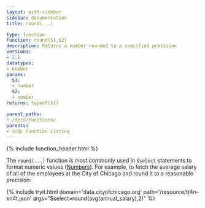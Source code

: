 ```yaml
---
layout: with-sidebar
sidebar: documentation
title: round(...)

type: function
function: round($1,$2)
description: Returns a number rounded to a specified precision 
versions:
- 2.1
datatypes:
- number
params:
  $1:
  - number
  $2:
  - number
returns: typeof($1)

parent_paths: 
- /docs/functions/
parents: 
- SoQL Function Listing 
---
```


{% include function_header.html %}

The `round(...)` function is most commonly used in `$select` statements to format numeric values ([Numbers](/docs/datatypes/number.html)). For example, to fetch the average salary of all of the employees at the City of Chicago and round it to a reasonable precision:

{% include tryit.html domain='data.cityofchicago.org' path='/resource/tt4n-kn4t.json' args="$select=round(avg(annual_salary),2)" %}
